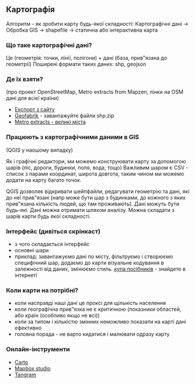 ## Картографія

Алгоритм - як зробити карту будь-якої складності:
Картографічні дані -> Обробка GIS -> shapefile -> статична або інтерактивна карта

### Що таке картографічні дані?

Це (геометрія: точки, лінії, полігони) + дані (база, прив"язана до геометрії)
Поширені формати таких даних: shp, geojson


### Де їх взяти? 
(про проект OpenStreetMap, Metro extracts from Mapzen, лінки на OSM дані для всієї країни)
- [Експорт з сайту](http://www.openstreetmap.org/export)
- [Geofabrik](http://download.geofabrik.de/europe/ukraine.html) - завантажуйте файли shp.zip
- [Metro extracts - великі міста](https://mapzen.com/data/metro-extracts/)


### Працюють з картографічними даними в GIS 
(QGIS у наошому випадку)

Як і графічні редактори, ми можемо конструювати карту за допомогою шарів (ліс, дороги, будинки, поля, вода, тощо)
Важливим шаром є CSV - список з парами координат, широта довгота, таким чином ми можемо додати на карту багато точок.

QGIS дозволяє відкривати шейпфайли, редагувати геометрію та дані, які до неї прив"язані (напр може бути шар з будинками, до кожного з яких прив"язана кількість людей, що там проживають). Дані можуть бути будь-які. Дані можна отримати шляхом аналізу. Можна складати з шарів карти будь якої складності.



### Інтерфейс (дивіться скрінкаст)
- з чого складається інтерфейс
- основні шари
- приклад: завантажуємо дані по місту, фільтруємо і створюємо специфічний шар, додаємо до карти візуальне кодування в залежності від даних, змінюємо стиль. [купа посібників](https://qgis.org/en/site/forusers/trainingmaterial/index.html) - знайдете в інтернеті



### Коли карти на потрібні?
- коли насправді наші дані це проксі для  щільність населення
- коли географічна прив"язка не є критичною (показники областей, або країн (особливо якщо не всі))
- коли за типом і кількістю змінних неможливо показати на карті дані ефективно
- головна порада - не варто кидатися і малювати одразу карту 

### Онлайн-інструменти
- [Carto](http://carto.com)
- [Mapbox studio](https://www.mapbox.com/mapbox-studio/)
- [Tangram](https://mapzen.com/products/tangram/)
